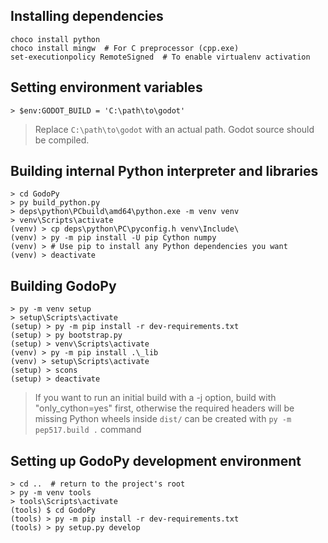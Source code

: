 ## Installing dependencies

```
choco install python
choco install mingw  # For C preprocessor (cpp.exe)
set-executionpolicy RemoteSigned  # To enable virtualenv activation
```

## Setting environment variables
```
> $env:GODOT_BUILD = 'C:\path\to\godot'
```
> Replace `C:\path\to\godot` with an actual path. Godot source should be compiled.


## Building internal Python interpreter and libraries
```
> cd GodoPy
> py build_python.py
> deps\python\PCbuild\amd64\python.exe -m venv venv
> venv\Scripts\activate
(venv) > cp deps\python\PC\pyconfig.h venv\Include\
(venv) > py -m pip install -U pip Cython numpy
(venv) > # Use pip to install any Python dependencies you want
(venv) > deactivate
```


## Building GodoPy
```
> py -m venv setup
> setup\Scripts\activate
(setup) > py -m pip install -r dev-requirements.txt
(setup) > py bootstrap.py
(setup) > venv\Scripts\activate
(venv) > py -m pip install .\_lib
(venv) > setup\Scripts\activate
(setup) > scons
(setup) > deactivate
```
> If you want to run an initial build with a -j option, build with "only_cython=yes" first, otherwise the required headers will be missing
> Python wheels inside `dist/` can be created with `py -m pep517.build .` command

## Setting up GodoPy development environment
```
> cd ..  # return to the project's root
> py -m venv tools
> tools\Scripts\activate
(tools) $ cd GodoPy
(tools) > py -m pip install -r dev-requirements.txt
(tools) > py setup.py develop
```
